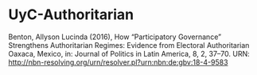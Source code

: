 # UyC-Authoritarian
Benton, Allyson Lucinda (2016), How “Participatory Governance” Strengthens Authoritarian Regimes: Evidence from Electoral Authoritarian Oaxaca, Mexico, in: Journal of Politics in Latin America, 8, 2, 37–70. URN: http://nbn-resolving.org/urn/resolver.pl?urn:nbn:de:gbv:18-4-9583
